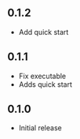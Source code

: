 ## 0.1.2

* Add quick start 

## 0.1.1

* Fix executable
* Adds quick start

## 0.1.0

* Initial release